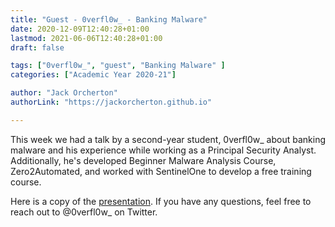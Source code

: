 ```yaml
---
title: "Guest - 0verfl0w_ - Banking Malware"
date: 2020-12-09T12:40:28+01:00
lastmod: 2021-06-06T12:40:28+01:00
draft: false

tags: ["0verfl0w_", "guest", "Banking Malware" ]
categories: ["Academic Year 2020-21"]

author: "Jack Orcherton" 
authorLink: "https://jackorcherton.github.io"

---
```


This week we had a talk by a second-year student, 0verfl0w_ about banking malware and his experience while working as a Principal Security Analyst. Additionally, he's developed Beginner Malware Analysis Course, Zero2Automated, and worked with SentinelOne to develop a free training course. 

Here is a copy of the [presentation](bankingMalware.pdf). If you have any questions, feel free to reach out to @0verfl0w_ on Twitter. 
